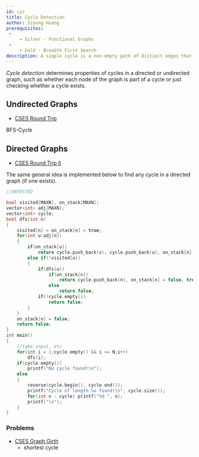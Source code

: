 ```yaml
---
id: cyc
title: Cycle Detection
author: Siyong Huang
prerequisites: 
 - 
     - Silver - Functional Graphs
 - 
     - Gold - Breadth First Search
description: A simple cycle is a non-empty path of distinct edges that start and end at the same vertex such that no vertex appears more than once. Describes how to detect cycles in both directed and undirected graphs.
---
```


*Cycle detection* determines properties of cycles in a directed or undirected graph, such as whether each node of the graph is part of a cycle or just checking whether a cycle exists. 

## Undirected Graphs

 - [CSES Round Trip](https://cses.fi/problemset/task/1669)

BFS-Cycle

## Directed Graphs

 - [CSES Round Trip II](https://cses.fi/problemset/task/1678)

The same general idea is implemented below to find any cycle in a directed graph (if one exists).

```cpp
//UNTESTED

bool visited[MAXN], on_stack[MAXN];
vector<int> adj[MAXN];
vector<int> cycle;
bool dfs(int n)
{
	visited[n] = on_stack[n] = true;
	for(int u:adj[n])
	{
		if(on_stack[u])
			return cycle.push_back(v), cycle.push_back(u), on_stack[n] = on_stack[u] = false, true;
		else if(!visited[u])
		{
			if(dfs(u))
				if(on_stack[n])
					return cycle.push_back(n), on_stack[n] = false, true;
				else
					return false;
			if(!cycle.empty())
				return false;
		}
	}
	on_stack[n] = false;
	return false;
}
int main()
{
	//take input, etc
	for(int i = 1;cycle.empty() && i <= N;i++)
		dfs(i);
	if(cycle.empty())
		printf("No cycle found!\n");
	else
	{
		reverse(cycle.begin(), cycle.end());
		printf("Cycle of length %u found!\n", cycle.size());
		for(int n : cycle) printf("%d ", n);
		printf("\n");
	}
}
```

### Problems

 - [CSES Graph Girth](https://cses.fi/problemset/task/1707)
   - shortest cycle

